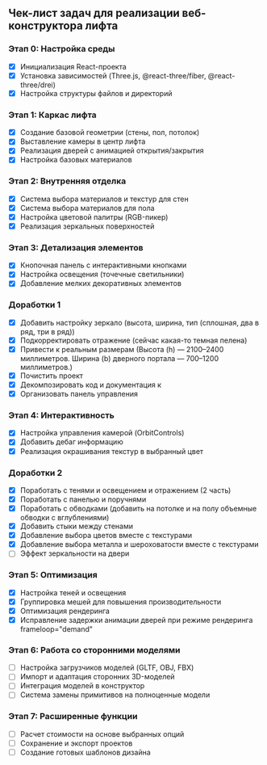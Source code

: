 ## Чек-лист задач для реализации веб-конструктора лифта

### Этап 0: Настройка среды

- [x] Инициализация React-проекта
- [x] Установка зависимостей (Three.js, @react-three/fiber, @react-three/drei)
- [x] Настройка структуры файлов и директорий

### Этап 1: Каркас лифта

- [x] Создание базовой геометрии (стены, пол, потолок)
- [x] Выставление камеры в центр лифта
- [x] Реализация дверей с анимацией открытия/закрытия
- [x] Настройка базовых материалов

### Этап 2: Внутренняя отделка

- [x] Система выбора материалов и текстур для стен
- [x] Система выбора материалов для пола
- [x] Настройка цветовой палитры (RGB-пикер)
- [x] Реализация зеркальных поверхностей

### Этап 3: Детализация элементов

- [x] Кнопочная панель с интерактивными кнопками
- [x] Настройка освещения (точечные светильники)
- [x] Добавление мелких декоративных элементов

### Доработки 1

- [x] Добавить настройку зеркало (высота, ширина, тип (сплошная, два в ряд, три в ряд))
- [x] Подкорректировать отражение (сейчас какая-то темная пелена)
- [x] Привести к реальным размерам (Высота (h) — 2100–2400 миллиметров. Ширина (b) дверного портала — 700–1200 миллиметров.)
- [x] Почистить проект
- [x] Декомпозировать код и документация к
- [x] Организовать панель управления

### Этап 4: Интерактивность

- [x] Настройка управления камерой (OrbitControls)
- [x] Добавить дебаг информацию
- [x] Реализация окрашивания текстур в выбранный цвет

### Доработки 2

- [x] Поработать с тенями и освещением и отражением (2 часть)
- [x] Поработать с панелью и поручнями
- [x] Поработать с обводками (добавить на потолке и на полу объемные обводки с вглублениями) 
- [x] Добавить стыки между стенами
- [x] Добавление выбора цветов вместе с текстурами
- [x] Добавление выбора металла и шероховатости вместе с текстурами
- [ ] Эффект зеркальности на двери 

### Этап 5: Оптимизация

- [x] Настройка теней и освещения
- [x] Группировка мешей для повышения производительности
- [x] Оптимизация рендеринга
- [x] Исправление задержки анимации дверей при режиме рендеринга frameloop="demand"

### Этап 6: Работа со сторонними моделями

- [ ] Настройка загрузчиков моделей (GLTF, OBJ, FBX)
- [ ] Импорт и адаптация сторонних 3D-моделей
- [ ] Интеграция моделей в конструктор
- [ ] Система замены примитивов на полноценные модели

### Этап 7: Расширенные функции

- [ ] Расчет стоимости на основе выбранных опций
- [ ] Сохранение и экспорт проектов
- [ ] Создание готовых шаблонов дизайна
